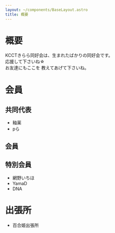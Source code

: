 ```yaml
---
layout: ~/components/BaseLayout.astro
title: 概要
---
```


# 概要

KCCTきらら同好会は、生まれたばかりの同好会です。<br>
応援して下さいね☆<br>
お友達にもここを 教えてあげて下さいね。<br>

# 会員
## 共同代表
- 釉薬
- pら
## 会員
## 特別会員
- 網野いちほ
- YamaD
- DNA

# 出張所
- 百合姫出張所
